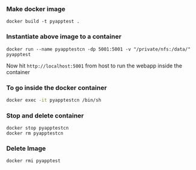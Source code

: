 ### Make docker image
`docker build -t pyapptest .`

### Instantiate above image to a container
`docker run --name pyapptestcn -dp 5001:5001 -v "/private/nfs:/data/" pyapptest`

Now hit `http://localhost:5001` from host to run the webapp inside the container

### To go inside the docker container

```bash
docker exec -it pyapptestcn /bin/sh
```
### Stop and delete container
```
docker stop pyapptestcn
docker rm pyapptestcn
```

### Delete Image
```
docker rmi pyapptest
```
